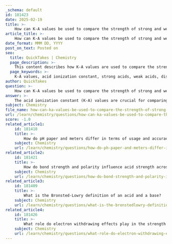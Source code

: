 ```yaml
---
_schema: default
id: 181423
date: 2025-02-19
title: >-
    How can K-A values be used to compare the strength of strong and weak acids?
article_title: >-
    How can K-A values be used to compare the strength of strong and weak acids?
date_format: MMM DD, YYYY
post_on_text: Posted on
seo:
  title: QuickTakes | Chemistry
  page_description: >-
    This content describes how K-A values are used to compare the strength of strong and weak acids, detailing the significance of the acid ionization constant, its implications for dissociation in solution, and practical measurement techniques.
  page_keywords: >-
    K-A values, acid ionization constant, strong acids, weak acids, dissociation, pK-A, acid strength, conductivity tests, pH measurements, equilibrium
author: QuickTakes
question: >-
    How can K-A values be used to compare the strength of strong and weak acids?
answer: >-
    The acid ionization constant (K-A) values are crucial for comparing the strength of strong and weak acids. These values quantitatively measure the extent to which an acid dissociates into its ions in solution. Here's how K-A values can be used for this comparison:\n\n1. **Definition of K-A**: The acid ionization constant (K-A) is defined for the dissociation of an acid (HA) in water:\n   $$\n   HA \rightleftharpoons H^+ + A^-\n   $$\n   The K-A expression is given by:\n   $$\n   K_A = \frac{[H^+][A^-]}{[HA]}\n   $$\n   A high K-A value indicates that the equilibrium lies significantly to the right, meaning that the acid dissociates almost completely, characteristic of strong acids. Conversely, a low K-A value indicates that the equilibrium lies to the left, signifying that the acid only partially dissociates, typical of weak acids.\n\n2. **Comparison of Strong and Weak Acids**: \n   - **Strong Acids**: Strong acids, such as hydrochloric acid (HCl) and sulfuric acid (H2SO4), have very high K-A values (often greater than 1). This indicates that they dissociate almost completely in solution, releasing a high concentration of protons (H+).\n   - **Weak Acids**: Weak acids, like acetic acid (CH3COOH), have much lower K-A values (often less than 1). This reflects their partial dissociation, resulting in a mixture of undissociated acid and ions in solution.\n\n3. **Logarithmic Scale (pK-A)**: The pK-A value, which is the negative logarithm of the K-A value, provides a more convenient way to express acid strength:\n   $$\n   pK_A = -\log(K_A)\n   $$\n   A lower pK-A value corresponds to a stronger acid, while a higher pK-A value indicates a weaker acid. This logarithmic scale is particularly useful for comparing acids with a wide range of K-A values.\n\n4. **Practical Implications**: The differences in K-A values can be demonstrated through conductivity tests and pH measurements. Strong acids will show higher conductivity due to the greater concentration of ions in solution, while weak acids will show lower conductivity due to their partial dissociation.\n\nIn summary, K-A values serve as a quantitative measure of acid strength, allowing for direct comparison between strong and weak acids based on their degree of ionization in solution. Strong acids exhibit high K-A values and complete dissociation, while weak acids show low K-A values and partial dissociation.
subject: Chemistry
file_name: how-can-ka-values-be-used-to-compare-the-strength-of-strong-and-weak-acids.md
url: /learn/chemistry/questions/how-can-ka-values-be-used-to-compare-the-strength-of-strong-and-weak-acids
score: -1.0
related_article1:
    id: 181418
    title: >-
        How do pH paper and meters differ in terms of usage and accuracy?
    subject: Chemistry
    url: /learn/chemistry/questions/how-do-ph-paper-and-meters-differ-in-terms-of-usage-and-accuracy
related_article2:
    id: 181421
    title: >-
        How do bond strength and polarity influence acid strength across a period and down a group?
    subject: Chemistry
    url: /learn/chemistry/questions/how-do-bond-strength-and-polarity-influence-acid-strength-across-a-period-and-down-a-group
related_article3:
    id: 181409
    title: >-
        What is the Bronsted-Lowry definition of an acid and a base?
    subject: Chemistry
    url: /learn/chemistry/questions/what-is-the-bronstedlowry-definition-of-an-acid-and-a-base
related_article4:
    id: 181426
    title: >-
        What role do electron withdrawing effects play in the strength of oxyacids?
    subject: Chemistry
    url: /learn/chemistry/questions/what-role-do-electron-withdrawing-effects-play-in-the-strength-of-oxyacids
---
```


&nbsp;